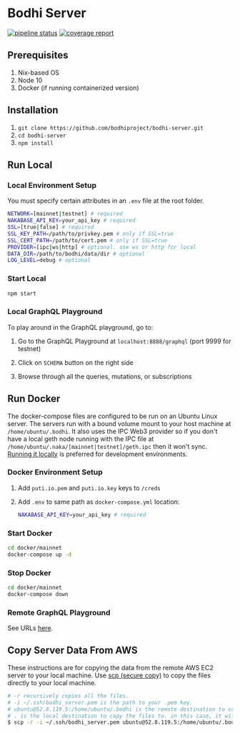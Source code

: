 # Bodhi Server

[![pipeline status](https://gitlab.com/nakachain/bodhi-server/badges/master/pipeline.svg)](https://gitlab.com/nakachain/bodhi-server/commits/master)
[![coverage report](https://gitlab.com/nakachain/bodhi-server/badges/master/coverage.svg)](https://gitlab.com/nakachain/bodhi-server/commits/master)

## Prerequisites

1. Nix-based OS
2. Node 10
3. Docker (if running containerized version)

## Installation

1. `git clone https://github.com/bodhiproject/bodhi-server.git`
2. `cd bodhi-server`
3. `npm install`

## Run Local

### Local Environment Setup

You must specify certain attributes in an `.env` file at the root folder.

```bash
NETWORK=[mainnet|testnet] # required
NAKABASE_API_KEY=your_api_key # required
SSL=[true|false] # required
SSL_KEY_PATH=/path/to/privkey.pem # only if SSL=true
SSL_CERT_PATH=/path/to/cert.pem # only if SSL=true
PROVIDER=[ipc|ws|http] # optional. use ws or http for local
DATA_DIR=/path/to/bodhi/data/dir # optional
LOG_LEVEL=debug # optional
```

### Start Local

```bash
npm start
```

### Local GraphQL Playground

To play around in the GraphQL playground, go to:

1. Go to the GraphQL Playground at `localhost:8888/graphql` (port 9999 for testnet)

2. Click on `SCHEMA` button on the right side

3. Browse through all the queries, mutations, or subscriptions

## Run Docker

The docker-compose files are configured to be run on an Ubuntu Linux server. The servers run with a bound volume mount to your host machine at `/home/ubuntu/.bodhi`. It also uses the IPC Web3 provider so if you don't have a local geth node running with the IPC file at `/home/ubuntu/.naka/[mainnet|testnet]/geth.ipc` then it won't sync. [Running it locally](#run-locally) is preferred for development environments.

### Docker Environment Setup

1. Add `puti.io.pem` and `puti.io.key` keys to `/creds`
2. Add `.env` to same path as `docker-compose.yml` location:

    ```bash
    NAKABASE_API_KEY=your_api_key # required
    ```

### Start Docker

```bash
cd docker/mainnet
docker-compose up -d
```

### Stop Docker

```bash
cd docker/mainnet
docker-compose down
```

### Remote GraphQL Playground

See URLs [here](https://docs.nakachain.org/docs/bodhi-metadata/#graphql).

## Copy Server Data From AWS

These instructions are for copying the data from the remote AWS EC2 server to your local machine. Use [scp (secure copy)](https://haydenjames.io/linux-securely-copy-files-using-scp/) to copy the files directly to your local machine.

```bash
# -r recursively copies all the files.
# -i ~/.ssh/bodhi_server.pem is the path to your .pem key.
# ubuntu@52.8.119.5:/home/ubuntu/.bodhi is the remote destination to copy the files from.
# . is the local destination to copy the files to. in this case, it will copy it to your current dir.
$ scp -r -i ~/.ssh/bodhi_server.pem ubuntu@52.8.119.5:/home/ubuntu/.bodhi .
```
